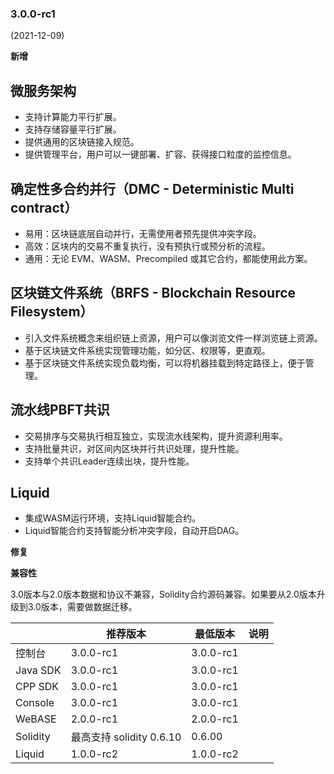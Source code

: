 ### 3.0.0-rc1
(2021-12-09)

**新增**

## 微服务架构
- 支持计算能力平行扩展。
- 支持存储容量平行扩展。
- 提供通用的区块链接入规范。
- 提供管理平台，用户可以一键部署、扩容、获得接口粒度的监控信息。

## 确定性多合约并行（DMC - Deterministic Multi contract）
- 易用：区块链底层自动并行，无需使用者预先提供冲突字段。
- 高效：区块内的交易不重复执行，没有预执行或预分析的流程。
- 通用：无论 EVM、WASM、Precompiled 或其它合约，都能使用此方案。

## 区块链文件系统（BRFS - Blockchain Resource Filesystem）
- 引入文件系统概念来组织链上资源，用户可以像浏览文件一样浏览链上资源。
- 基于区块链文件系统实现管理功能，如分区、权限等，更直观。
- 基于区块链文件系统实现负载均衡，可以将机器挂载到特定路径上，便于管理。

## 流水线PBFT共识
- 交易排序与交易执行相互独立，实现流水线架构，提升资源利用率。
- 支持批量共识，对区间内区块并行共识处理，提升性能。
- 支持单个共识Leader连续出块，提升性能。

## Liquid
- 集成WASM运行环境，支持Liquid智能合约。
- Liquid智能合约支持智能分析冲突字段，自动开启DAG。

**修复**

**兼容性**

3.0版本与2.0版本数据和协议不兼容，Solidity合约源码兼容。如果要从2.0版本升级到3.0版本，需要做数据迁移。

|            | 推荐版本                | 最低版本  | 说明                   |
| ---------- | ----------------------- | --------- | ---------------------- |
| 控制台     | 3.0.0-rc1                  | 3.0.0-rc1     |                        |
| Java SDK        | 3.0.0-rc1           | 3.0.0-rc1     |     |
| CPP SDK        | 3.0.0-rc1           | 3.0.0-rc1     |     |
| Console        | 3.0.0-rc1           | 3.0.0-rc1     |     |
| WeBASE     | 2.0.0-rc1                   | 2.0.0-rc1 |                        |
| Solidity   | 最高支持 solidity 0.6.10 | 0.6.00    |                        |
| Liquid     | 1.0.0-rc2               | 1.0.0-rc2  |                      |